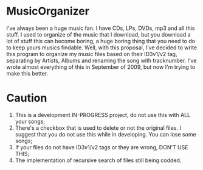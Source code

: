 # MusicOrganizer

I've always been a huge music fan. I have CDs, LPs, DVDs, mp3 and all this stuff. I used to organize of the music that I download, but you download a lot of stuff this can become boring, a huge boring thing that you need to do to keep yours musics findable.
Well, with this proposal, I've decided to write this program to organize my music files based on their ID3v1/v2 tag, separating by Artists, Albums and renaming the song with tracknumber. I've wrote almost everything of this in September of 2009, but now I'm trying to make this better.

# Caution

1. This is a development IN-PROGRESS project, do not use this with ALL your songs; 
2. There's a checkbox that is used to delete or not the original files. I suggest that you do not use this while in developing. You can lose some songs;
4. If your files do not have ID3v1/v2 tags or they are wrong, DON'T USE THIS;
3. The implementation of recursive search of files still being codded.
